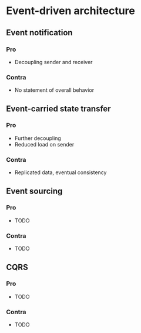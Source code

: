 # Event-driven architecture
## Event notification
### Pro
* Decoupling sender and receiver

### Contra
* No statement of overall behavior

## Event-carried state transfer
### Pro
* Further decoupling
* Reduced load on sender

### Contra
* Replicated data, eventual consistency

## Event sourcing
### Pro
* TODO

### Contra
* TODO

## CQRS
### Pro
* TODO

### Contra
* TODO
